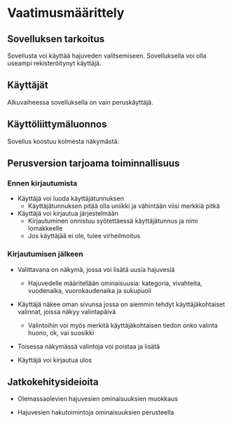 # Vaatimusmäärittely

## Sovelluksen tarkoitus

Sovellusta voi käyttää hajuveden valitsemiseen. Sovelluksella voi olla useampi rekisteröitynyt käyttäjä.

## Käyttäjät

Alkuvaiheessa sovelluksella on vain peruskäyttäjä.

## Käyttöliittymäluonnos

Sovellus koostuu kolmesta näkymästä:

## Perusversion tarjoama toiminnallisuus

### Ennen kirjautumista

   - Käyttäjä voi luoda käyttäjätunnuksen
      - Käyttäjätunnuksen pitää olla uniikki ja vähintään viisi merkkiä pitkä
   - Käyttäjä voi kirjautua järjestelmään
      - Kirjautuminen onnistuu syötettäessä käyttäjätunnus ja nimi lomakkeelle
      - Jos käyttäjää ei ole, tulee virheilmoitus

### Kirjautumisen jälkeen

   - Valittavana on näkymä, jossa voi lisätä uusia hajuvesiä
       - Hajuvedelle määritellään ominaisuusia: kategoria, vivahteita, vuodenaika, vuorokaudenaika ja sukupuoli

   - Käyttäjä näkee oman sivunsa jossa on aiemmin tehdyt käyttäjäkohtaiset valinnat, joissa näkyy valintapäivä
       - Valintoihin voi myös merkitä käyttäjäkohtaisen tiedon onko valinta huono, ok, vai suosikki

   - Toisessa näkymässä valintoja voi poistaa ja lisätä	

   - Käyttäjä voi kirjautua ulos

## Jatkokehitysideioita

   - Olemassaolevien hajuvesien ominaisuuksien muokkaus

   - Hajuvesien hakutoimintoja ominaisuuksien perusteella
